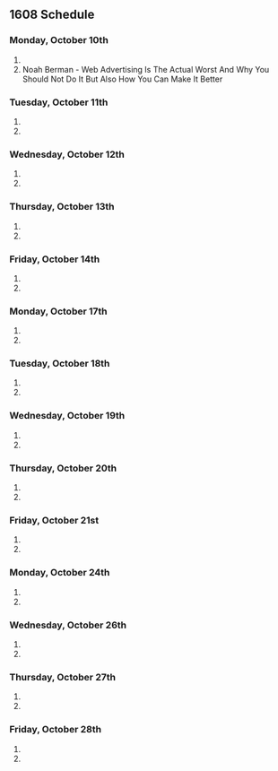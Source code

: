 ## 1608 Schedule

### Monday, October 10th

1.  
2.  Noah Berman - Web Advertising Is The Actual Worst And Why You Should Not Do It But Also How You Can Make It Better

### Tuesday, October 11th

1.  
2.  

### Wednesday, October 12th

1. 
2. 

### Thursday, October 13th

1.  
2.  

### Friday, October 14th

1.  
2. 

### Monday, October 17th

1.  
2.   

### Tuesday, October 18th

1.  
2.  

### Wednesday, October 19th

1.   
2.   

### Thursday, October 20th

1.   
2.   

### Friday, October 21st

1.   
2.  

### Monday, October 24th

1.   
2. 

### Wednesday, October 26th

1.   
2. 

### Thursday, October 27th

1.   
2. 

### Friday, October 28th

1.   
2. 

